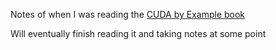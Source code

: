 Notes of when I was reading the [CUDA by Example book](https://www.goodreads.com/book/show/8115844-cuda-by-example)

Will eventually finish reading it and taking notes at some point

